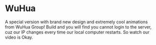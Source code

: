 # WuHua
A special version with brand new design and extremely cool animations from WuHua Group!
Build and you will find you cannot login to the server, cuz our IP changes every time our local computer restarts.
So watch our video is Okay.